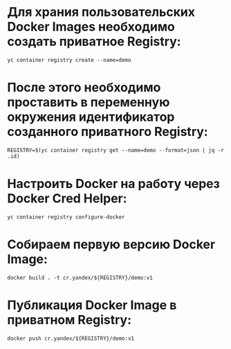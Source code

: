 # Для храния пользовательских Docker Images необходимо создать приватное Registry:

```
yc container registry create --name=demo
```

# После этого необходимо проставить в переменную окружения идентификатор созданного приватного Registry:
```
REGISTRY=$(yc container registry get --name=demo --format=json | jq -r .id)
```

# Настроить Docker на работу через Docker Cred Helper:
```
yc container registry configure-docker
```

# Собираем первую версию Docker Image:
```
docker build . -t cr.yandex/${REGISTRY}/demo:v1
```

# Публикация Docker Image в приватном Registry:
```
docker push cr.yandex/${REGISTRY}/demo:v1
```
